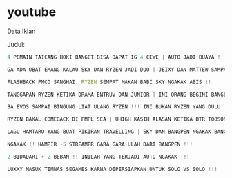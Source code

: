 # youtube


[Data Iklan](https://www.prepostseo.com/tool/fake-address-generator)

Judul:
```js
4 PEMAIN TAICANG HOKI BANGET BISA DAPAT IG 4 CEWE | AUTO JADI BUAYA !!!
```
```js
GA ADA OBAT EMANG KALAU SKY DAN RYZEN JADI DUO | JEIXY DAN MATTEW SAMPAI KEWALAHAN
```
```js
FLASHBACK PMCO SANGHAI. RYZEN SEMPAT MAKAN BABI SKY NGAKAK ABIS !!
```
```js
TANGGAPAN RYZEN KETIKA DRAMA ENTRUV DAN JUNIOR | INI ORANG BEGINI BANGET!!!
```
```js
BA EVOS SAMPAI BINGUNG LIAT ULANG RYZEN !!! INI BUKAN RYZEN YANG DULU
```
```js
RYZEN BAKAL COMEBACK DI PMPL SEA | UHIGH KASIH ALASAN KETIKA BTR TOOSON !!!
```
```js
LAGU HAMTARO YANG BUAT PIKIRAN TRAVELLING | SKY DAN BANGPEN NGAKAK BANGET !!!
```
```js
NGAKAK !! HAMPIR -5 STREAMER GARA GARA ULAH DARI BANGPEN !!!
```
```js
2 BIDADARI + 2 BEBAN !! INILAH YANG TERJADI AUTO NGAKAK !!!
```
```js
LUXXY MASUK TIMNAS SEGAMES KARNA DIPERSIAPKAN UNTUK SOLO VS SOLO !!!
```
